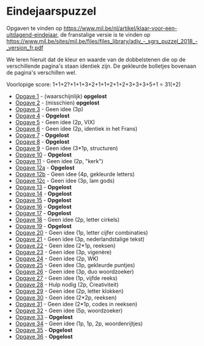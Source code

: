 # Eindejaarspuzzel
Opgaven te vinden op https://www.mil.be/nl/artikel/klaar-voor-een-uitdagend-eindejaar, de franstalige versie is te vinden op https://www.mil.be/sites/mil.be/files/files_library/adiv_-_sgrs_puzzel_2018_-_version_fr.pdf

We leren hieruit dat de kleur en waarde van de dobbelstenen die op de verschillende pagina's staan identiek zijn. De gekleurde bolletjes bovenaan de pagina's verschillen wel.

Voorlopige score: 1+1+2?+1+1+3+2+1+1+2+1+2+3+3+3+5+1 = 31(+2)

* [Opgave 1](opgave01/oplossing.md) - (waarschijnlijk) **opgelost**
* [Opgave 2](opgave02/oplossing.md) - (misschien) **opgelost**
* [Opgave 3](opgave03/oplossing.md) - Geen idee (3p)
* [Opgave 4](opgave04/oplossing.md) - **Opgelost**
* [Opgave 5](opgave05/oplossing.md) - Geen idee (2p, VIX)
* [Opgave 6](opgave06/oplossing.md) - Geen idee (2p, identiek in het Frans)
* [Opgave 7](opgave07/oplossing.md) - **Opgelost**
* [Opgave 8](opgave08/oplossing.md) - **Opgelost**
* [Opgave 9](opgave09/oplossing.md) - Geen idee (3*1p, structuren)
* [Opgave 10](opgave10/oplossing.md) - **Opgelost**
* [Opgave 11](opgave11/oplossing.md) - Geen idee (2p, "kerk")
* [Opgave 12a](opgave12/a/oplossing.md) - **Opgelost**
* [Opgave 12b](opgave12/b/oplossing.md) - Geen idee (4p, gekleurde letters)
* [Opgave 12c](opgave12/c/oplossing.md) - Geen idee (3p, lam gods)
* [Opgave 13](opgave13/oplossing.md) - **Opgelost**
* [Opgave 14](opgave14/oplossing.md) - **Opgelost**
* [Opgave 15](opgave15/oplossing.md) - **Opgelost**
* [Opgave 16](opgave16/oplossing.md) - **Opgelost**
* [Opgave 17](opgave17/oplossing.md) - **Opgelost**
* [Opgave 18](opgave18/oplossing.md) - Geen idee (2p, letter cirkels)
* [Opgave 19](opgave19/oplossing.md) - **Opgelost**
* [Opgave 20](opgave20/oplossing.md) - Geen idee (1p, letter cijfer combinaties)
* [Opgave 21](opgave21/oplossing.md) - Geen idee (3p, nederlandstalige tekst)
* [Opgave 22](opgave22/oplossing.md) - Geen idee (2*1p, reeksen)
* [Opgave 23](opgave23/oplossing.md) - Geen idee (3p, vigenère)
* [Opgave 24](opgave24/oplossing.md) - Geen idee (2p, WK)
* [Opgave 25](opgave25/oplossing.md) - Geen idee (3p, gekleurde puntjes)
* [Opgave 26](opgave26/oplossing.md) - Geen idee (3p, duo woordzoeker)
* [Opgave 27](opgave27/oplossing.md) - Geen idee (1p, vijfde reeks)
* [Opgave 28](opgave28/oplossing.md) - Hulp nodig (2p, Creativiteit)
* [Opgave 29](opgave29/oplossing.md) - Geen idee (2p, letter klokken)
* [Opgave 30](opgave30/oplossing.md) - Geen idee (2*2p, reeksen)
* [Opgave 31](opgave31/oplossing.md) - Geen idee (2*1p, codes in reeksen)
* [Opgave 32](opgave32/oplossing.md) - Geen idee (5p, woordzoeker)
* [Opgave 33](opgave33/oplossing.md) - **Opgelost**
* [Opgave 34](opgave34/oplossing.md) - Geen idee (1p, 1p, 2p, woordenrijtjes)
* [Opgave 35](opgave35/oplossing.md) - **Opgelost**
* [Opgave 36](opgave36/oplossing.md) - **Opgelost**
